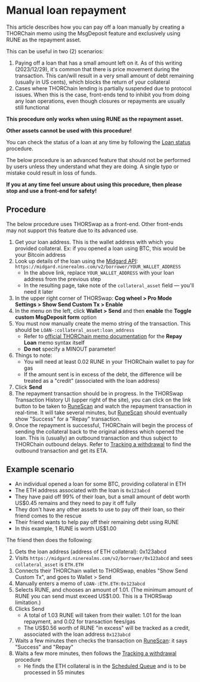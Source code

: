 # Manual loan repayment

This article describes how you can pay off a loan manually by creating a
THORChain memo using the MsgDeposit feature and exclusively using RUNE
as the repayment asset.

This can be useful in two (2) scenarios:

1. Paying off a loan that has a small amount left on it.  As of this writing (2023/12/29), it's common that there is price movement during the transaction.  This can/will result in a very small amount of debt remaining (usually in US cents), which blocks the return of your collateral
1. Cases where THORChain lending is partially suspended due to protocol issues.  When this is the case, front-ends tend to inhibit you from doing any loan operations, even though closures or repayments are usually still functional

<div class="warning">
<strong>This procedure only works when using RUNE as the repayment asset.</strong>
<p></p>
<strong>Other assets cannot be used with this procedure!</strong>
</div>

You can check the status of a loan at any time by following the
[Loan status](loan-status.md) procedure.

<div class="warning">
The below procedure is an advanced feature that should not be performed by
users unless they understand what they are doing.  A single typo or mistake
could result in loss of funds.
<p></p>
<strong>If you at any time feel unsure about using this procedure, then please
stop and use a front-end for safety!</strong>
</div>

## Procedure

The below procedure uses THORSwap as a front-end.  Other front-ends may not
support this feature due to its advanced use.

1. Get your loan address.  This is the wallet address with which you provided collateral.  Ex: if you opened a loan using BTC, this would be your Bitcoin address
1. Look up details of the loan using the [Midgard API]: `https://midgard.ninerealms.com/v2/borrower/YOUR_WALLET_ADDRESS`
   - In the above link, replace `YOUR_WALLET_ADDRESS` with your loan address from the previous step
   - In the resulting page, take note of the `collateral_asset` field &mdash; you'll need it later
1. In the upper right corner of THORSwap: **Cog wheel > Pro Mode Settings > Show Send Custom Tx > Enable**
1. In the menu on the left, click **Wallet > Send** and then **enable** the **Toggle custom MsgDeposit form** option
1. You must now manually create the memo string of the transaction.  This should be `LOAN-:collateral_asset:loan_address`
   - Refer to [official THORChain memo documentation][1] for the **Repay Loan** memo syntax itself
   - **Do not** specify a MINOUT parameter!
1. Things to note:
   - You will need at least 0.02 RUNE in your THORChain wallet to pay for gas
   - If the amount sent is in excess of the debt, the difference will be treated as a "credit" (associated with the loan address)
1. Click **Send**
1. The repayment transaction should be in progress.  In the THORSwap Transaction History UI (upper right of the site), you can click on the link button to be taken to [RuneScan] and watch the repayment transaction in real-time.  It will take several minutes, but [RuneScan] should eventually show "Success" for a "Repay" transaction.
1. Once the repayment is successful, THORChain will begin the process of sending the collateral back to the original address which opened the loan.  This is (usually) an outbound transaction and thus subject to THORChain outbound delays.  Refer to [Tracking a withdrawal](../thorswap/tracking-a-withdrawal.md) to find the outbound transaction and get its ETA.

## Example scenario

- An individual opened a loan for some BTC, providing collateral in ETH
- The ETH address associated with the loan is `0x123abcd`
- They have paid off 99% of their loan, but a small amount of debt worth US$0.45 remains and they need to pay it off fully
- They don't have any other assets to use to pay off their loan, so their friend comes to the rescue
- Their friend wants to help pay off their remaining debt using RUNE
- In this example, 1 RUNE is worth US$1.00

The friend then does the following:

1. Gets the loan address (address of ETH collateral): 0x123abcd
1. Visits `https://midgard.ninerealms.com/v2/borrower/0x123abcd` and sees `collateral_asset` is `ETH.ETH`
1. Connects their THORChain wallet to THORSwap, enables "Show Send Custom Tx", and goes to Wallet > Send
1. Manually enters a memo of `LOAN-:ETH.ETH:0x123abcd`
1. Selects RUNE, and chooses an amount of 1.01.  (The minimum amount of RUNE you can send must exceed US$1.00.  This is a THORSwap limitation.)
1. Clicks Send
   - A total of 1.03 RUNE will taken from their wallet: 1.01 for the loan repayment, and 0.02 for transaction fees/gas
   - The US$0.56 worth of RUNE "in excess" will be tracked as a credit, associated with the loan address `0x123abcd`
1. Waits a few minutes then checks the transaction on [RuneScan]: it says "Success" and "Repay"
1. Waits a few more minutes, then follows the [Tracking a withdrawal](../thorswap/tracking-a-withdrawal.md) procedure
   - He finds the ETH collateral is in the [Scheduled Queue](queues.md) and is to be processed in 55 minutes

[1]: https://dev.thorchain.org/concepts/memos.html#repay-loan
[Midgard API]: https://midgard.ninerealms.com/v2/doc
[RuneScan]: https://runescan.io/
